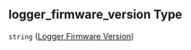 ## logger_firmware_version Type

`string` ([Logger Firmware Version](iea43\_wra_data_model-properties-measurement-location-measurement-location-properties-logger-configuration-logger-configuration-properties-logger-firmware-version.md))
